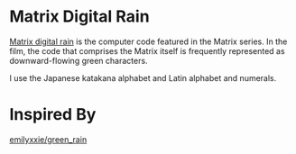 # Matrix Digital Rain

[Matrix digital rain](https://en.wikipedia.org/wiki/Matrix_digital_rain) is the computer code featured in the Matrix series. In the film, the code that comprises the Matrix itself is frequently represented as downward-flowing green characters.

I use the Japanese katakana alphabet and Latin alphabet and numerals.

# Inspired By
[emilyxxie/green_rain](https://github.com/emilyxxie/green_rain)